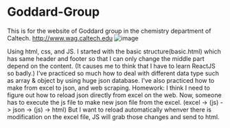 # Goddard-Group
 This is for the website of Goddard group in the chemistry department of Caltech.
 http://www.wag.caltech.edu
![image](https://user-images.githubusercontent.com/110132714/222294233-2af45e6f-0c12-4d28-b300-7fad26d1a9f9.png)

 Using html, css, and JS. 
 I started with the basic structure(basic.html) which has same header and footer so that I can only change the middle part depend on the content. 
 (It causes me to think that I have to learn ReactJS so badly.)
 I've practiced so much how to deal with different data type such as array & object by using huge json database. 
 I've also practiced how to make from excel to json, and web scraping. 
 Homework: I think I need to figure out how to reload json directly from excel on the web.
 Now, someone has to execute the js file to make new json file from the excel. (excel -> (js) -> json -> (js) -> html) 
 But I want to reload automatically whenver there is modification on the excel file, JS will grab those changes and send to html. 
